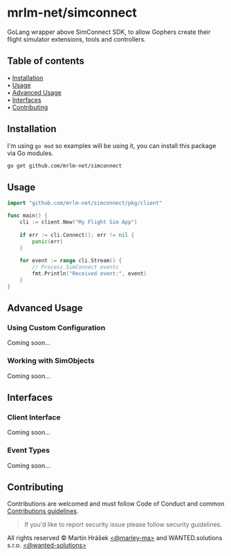 # mrlm-net/simconnect

GoLang wrapper above SimConnect SDK, to allow Gophers create their flight simulator extensions, tools and controllers.

## Table of contents

• [Installation](#installation)  
• [Usage](#usage)  
• [Advanced Usage](#advanced-usage)  
• [Interfaces](#interfaces)  
• [Contributing](#contributing)

## Installation

I'm using `go mod` so examples will be using it, you can install this package via Go modules.

```bash
go get github.com/mrlm-net/simconnect
```

## Usage

```go
import "github.com/mrlm-net/simconnect/pkg/client"

func main() {
    cli := client.New("My Flight Sim App")
    
    if err := cli.Connect(); err != nil {
        panic(err)
    }
    
    for event := range cli.Stream() {
        // Process SimConnect events
        fmt.Println("Received event:", event)
    }
}
```

## Advanced Usage

### Using Custom Configuration

Coming soon...

### Working with SimObjects

Coming soon...

## Interfaces

### Client Interface

Coming soon...

### Event Types

Coming soon...

## Contributing

Contributions are welcomed and must follow Code of Conduct and common [Contributions guidelines](https://github.com/mrlm-net/.github/blob/main/docs/CONTRIBUTING.md).

> If you'd like to report security issue please follow security guidelines.

All rights reserved © Martin Hrášek [<@marley-ma>](https://github.com/marley-ma) and WANTED.solutions s.r.o. [<@wanted-solutions>](https://github.com/wanted-solutions)
